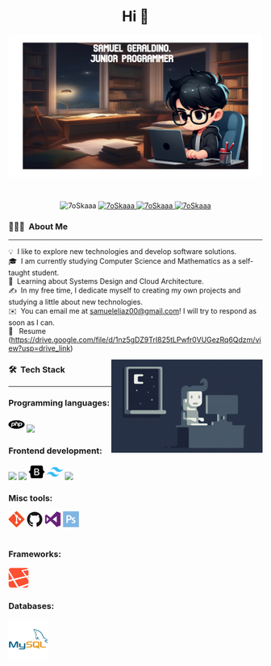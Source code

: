 <h1 align="center">Hi 👋</h1>
<p align="center">
  
  <a href="#"><img src="https://github.com/eliaz00/eliaz00/blob/main/Samuel-programmer.png"></a>
</p>
<br>

<p align="center">
<img src="https://img.shields.io/badge/samueleliaz00%40gmail.com-orange?logo=gmail" alt="7oSkaaa" height=25px, width=160px/> 
<a href = "https://www.facebook.com/samuel.geraldino">
	<img src="https://img.shields.io/badge/samuel.geraldino-blue?logo=facebook" alt="7oSkaaa" target="_blank" height=25px, width=160px/> 
</a>
 <a href = "https://www.linkedin.com/in/samuel-elias-geraldino-perez-72568917a/">
		<img src="https://img.shields.io/badge/samuel.geraldino-blue?logo=linkedin" alt="7oSkaaa" target="_blank" height=25px, width=160px/> 
</a>
 <a href = "https://www.instagram.com/samuel.geraldino/">
	<img src="https://img.shields.io/badge/%40samuel.geraldino-purple?logo=instagram" alt="7oSkaaa" target="_blank" height=25px, width=160px/> 
</a>
</p>

### 👨🏻‍💻 &nbsp;About Me
---
💡 &nbsp;I like to explore new technologies and develop software solutions.\
🎓 &nbsp;I am currently studying Computer Science and Mathematics as a self-taught student.\
🌱 &nbsp;Learning about Systems Design and Cloud Architecture.\
✍️ &nbsp;In my free time, I dedicate myself to creating my own projects and studying a little about new technologies.\
✉️ &nbsp;You can email me at samueleliaz00@gmail.com! I will try to respond as soon as I can.\
📄 &nbsp; Resume (https://drive.google.com/file/d/1nz5gDZ9TrI825tLPwfr0VUGezRq6Qdzm/view?usp=drive_link)

<img alt="Night Coding" src="https://raw.githubusercontent.com/AVS1508/AVS1508/master/assets/Night-Coding.gif" align="right"/>

### 🛠 &nbsp;Tech Stack
---
### Programming languages:
<div>
<img width ='32px' src ='https://github.com/devicons/devicon/blob/master/icons/php/php-plain.svg'>
<img width ='32px' src ='https://raw.githubusercontent.com/rahulbanerjee26/githubAboutMeGenerator/main/icons/javascript.svg'>
</div>

### Frontend development:
<div>
<img width ='32px' src ='https://raw.githubusercontent.com/rahulbanerjee26/githubAboutMeGenerator/main/icons/html.svg'>
<img width ='32px' src ='https://raw.githubusercontent.com/rahulbanerjee26/githubAboutMeGenerator/main/icons/css.svg'>
<img width ='32px' src ='https://github.com/devicons/devicon/blob/master/icons/bootstrap/bootstrap-plain.svg'>
<img width ='32px' src ='https://github.com/devicons/devicon/blob/master/icons/tailwindcss/tailwindcss-plain.svg'>
<img width ='32px' src ='https://raw.githubusercontent.com/rahulbanerjee26/githubAboutMeGenerator/main/icons/reactjs.svg'/>
</div>

### Misc tools:
<div>
<img width ='32px' src ='https://github.com/devicons/devicon/blob/master/icons/git/git-plain.svg'>
<img width ='32px' src ='https://github.com/devicons/devicon/blob/master/icons/github/github-original.svg'>
<img width ='32px' src ='https://github.com/devicons/devicon/blob/master/icons/visualstudio/visualstudio-plain.svg'>
<img width ='32px' src ='https://github.com/devicons/devicon/blob/master/icons/photoshop/photoshop-plain.svg'>
</div>
<br>

### Frameworks: 
<div>
<img width ='40px' src ='https://github.com/devicons/devicon/blob/master/icons/laravel/laravel-plain.svg'>
</div>

### Databases:
<div>
<img width ='80px' src ='https://github.com/devicons/devicon/blob/master/icons/mysql/mysql-original-wordmark.svg'>
</div>




